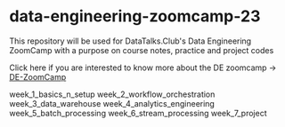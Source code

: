 # data-engineering-zoomcamp-23

This repository will be used for DataTalks.Club's Data Engineering ZoomCamp with a purpose on course notes, practice and project codes

Click here if you are interested to know more about the DE zoomcamp -> [DE-ZoomCamp](https://github.com/DataTalksClub/data-engineering-zoomcamp)

week_1_basics_n_setup
week_2_workflow_orchestration
week_3_data_warehouse
week_4_analytics_engineering
week_5_batch_processing
week_6_stream_processing
week_7_project